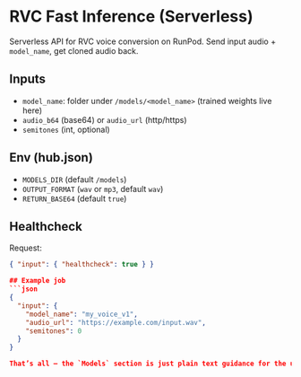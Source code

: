 # RVC Fast Inference (Serverless)

Serverless API for RVC voice conversion on RunPod. Send input audio + `model_name`, get cloned audio back.

## Inputs
- `model_name`: folder under `/models/<model_name>` (trained weights live here)
- `audio_b64` (base64) or `audio_url` (http/https)
- `semitones` (int, optional)

## Env (hub.json)
- `MODELS_DIR` (default `/models`)
- `OUTPUT_FORMAT` (`wav` or `mp3`, default `wav`)
- `RETURN_BASE64` (default `true`)

## Healthcheck
Request:
```json
{ "input": { "healthcheck": true } }

## Example job
```json
{
  "input": {
    "model_name": "my_voice_v1",
    "audio_url": "https://example.com/input.wav",
    "semitones": 0
  }
}

That’s all — the `Models` section is just plain text guidance for the user. Nothing else goes inside it.

